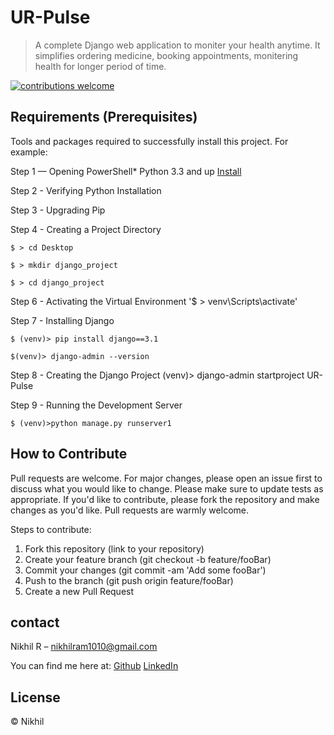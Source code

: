 # UR-Pulse
>A complete Django web application to moniter your health anytime. It simplifies ordering medicine, booking appointments, monitering health for longer period of time.

[![contributions welcome](https://img.shields.io/badge/contributions-welcome-brightgreen.svg?style=flat)](https://github.com/dwyl/esta/issues)




## Requirements  (Prerequisites)
Tools and packages required to successfully install this project.
For example:

Step 1 — Opening PowerShell* Python 3.3 and up [Install](https://link-for-setup-guide)

Step 2 - Verifying Python Installation

Step 3 - Upgrading Pip

Step 4 - Creating a Project Directory

`$ > cd Desktop`

`$ > mkdir django_project`

`$ > cd django_project`

Step 6 - Activating the Virtual Environment
'$ > venv\Scripts\activate'


Step 7 - Installing Django

`$ (venv)> pip install django==3.1`

`$(venv)> django-admin --version`

Step 8 - Creating the Django Project
(venv)> django-admin startproject UR-Pulse


Step 9 - Running the Development Server

`$ (venv)>python manage.py runserver1`






## How to Contribute

Pull requests are welcome. For major changes, please open an issue first to discuss what you would like to change. Please make sure to update tests as appropriate. If you'd like to contribute, please fork the repository and make changes as you'd like. Pull requests are warmly welcome.

Steps to contribute:
1. Fork this repository (link to your repository)
2. Create your feature branch (git checkout -b feature/fooBar)
3. Commit your changes (git commit -am 'Add some fooBar')
4. Push to the branch (git push origin feature/fooBar)
5. Create a new Pull Request



## contact 
Nikhil R  – nikhilram1010@gmail.com
 
 You can find me here at:
[Github](https://github.com/nikhilram1010)
[LinkedIn](https://www.linkedin.com/in/nikhil11r/)


## License
© Nikhil
